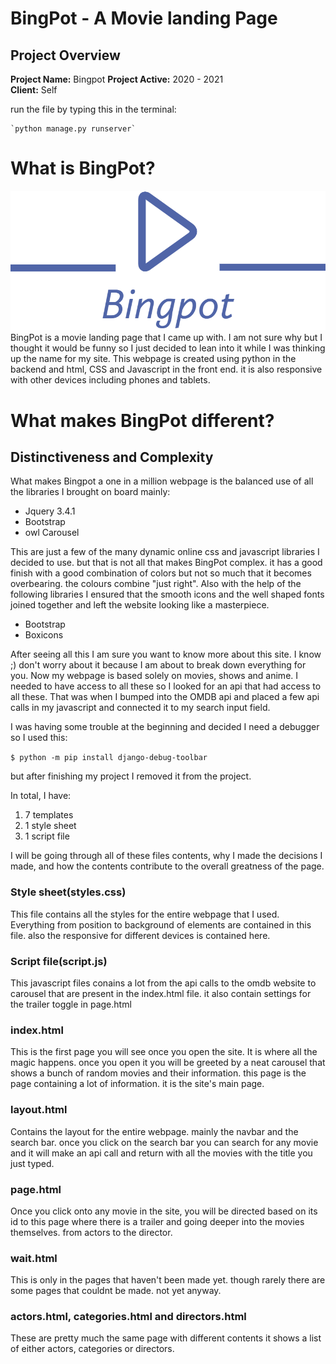 # **BingPot** - A Movie landing Page

## Project Overview

**Project Name:** Bingpot 
**Project Active:** 2020 - 2021  
**Client:** Self

run the file by typing this in the terminal:

	`python manage.py runserver`
# What is BingPot?
![BingPot logo](movie/static/movie/img/logo1.png)
BingPot is a movie landing page that I came up with. I am not sure why but I thought it would be funny so I just decided to lean into it while I was thinking up the name for my site. This webpage is created using python in the backend and html, CSS and Javascript in the front end. it is also responsive with other devices including phones and tablets.

# What makes BingPot different?
## Distinctiveness and Complexity
What makes Bingpot a one in a million webpage is the balanced use of all the libraries I brought on  board mainly: 
* Jquery 3.4.1
* Bootstrap
* owl Carousel

This are just a few of the many dynamic online css and javascript libraries I decided to use. but that is not all that makes BingPot complex. it has a good finish with a good combination of colors but not so much that it becomes overbearing. the colours combine "just right". Also with the help of the following libraries I ensured that the smooth icons and the well shaped fonts joined together and left the website looking like a masterpiece.
* Bootstrap
* Boxicons

After seeing all this I am sure you want to know more about this site. I know ;) don't worry about it because I am about to break down everything for you. Now my webpage is based solely on movies, shows and anime. I needed to have access to all these so I looked for an api that had access to all these. That was when I bumped into the OMDB api and placed a few api calls in my javascript and connected it to my search input field.

I was having some trouble at the beginning and decided I need a debugger so I used this:

`$ python -m pip install django-debug-toolbar`

but after finishing my project I removed it from the project.

In total, I have:
1. 7  templates
2. 1 style sheet
3. 1 script file

I will be going through all of these files contents, why I made the decisions I made, and how the contents contribute to the overall greatness of the page.
### Style sheet(styles.css)
This file contains all the styles for the entire webpage that I used. Everything from position to background of elements are contained in this file. also the responsive for different devices is contained here. 
### Script file(script.js)
This javascript files conains a lot from the api calls to the omdb website to carousel that are present in the index.html file. it also contain settings for the trailer toggle in page.html
### index.html
This is the first page you will see once you open the site. It is where all the magic happens. once you open it you will be greeted by a neat carousel that shows a bunch of random movies and their information. this page is the page containing a lot of information. it is the site's main page. 
### layout.html
Contains the layout for the entire webpage. mainly the navbar and the search bar. once you click on the search bar you can search for any movie and it will make an api call and return with all the movies with the title you just typed.
### page.html
Once you click onto any movie in the site, you will be directed based on its id to this page where there is a trailer and going deeper into the movies themselves. from actors to the director.
### wait.html
This is only in the pages that haven't been made yet. though rarely there are some pages that couldnt be made. not yet anyway.
### actors.html, categories.html and directors.html
These are pretty much the same page with different contents it shows a list of either actors, categories or directors.

